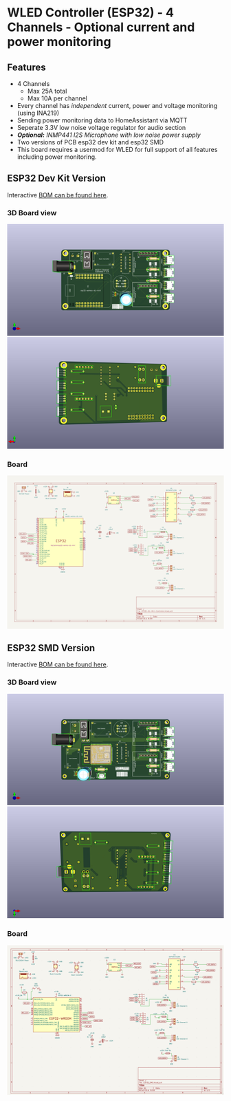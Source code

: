 # WLED Controller (ESP32) - 4 Channels - Optional current and power monitoring

## Features

- 4 Channels
  - Max 25A total
  - Max 10A per channel
- Every channel has _independent_ current, power and voltage monitoring (using INA219)
- Sending power monitoring data to HomeAssistant via MQTT
- Seperate 3.3V low noise voltage regulator for audio section
- _**Optional:** INMP441 I2S Microphone with low noise power supply_
- Two versions of PCB esp32 dev kit and esp32 SMD
- This board requires a usermod for WLED for full support of all features including power monitoring.

## ESP32 Dev Kit Version

Interactive [BOM can be found here](https://rawcdn.githack.com/dreed47/wled-controller/main/bom/ibom.html).

### 3D Board view

![image](/images/front.png)
![image](/images/back.png)

### Board

![image](/images/board.png)

## ESP32 SMD Version

Interactive [BOM can be found here](https://rawcdn.githack.com/dreed47/wled-controller/main/bom_smd/ibom.html).

### 3D Board view

![image](/images/front_smd.png)
![image](/images/back_smd.png)

### Board

![image](/images/board_smd.png)
